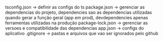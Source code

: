 tsconfig.json -> definir as configs do ts
package.json -> gerenciar as dependencias do projeto, dependencies sao as dependencias utilizadas quando gerar a função geral (app em prod), devdependencies apenas ferramentas utilizadas na produção
package-lock.json -> gerenciar as versoes e compatibilidade das dependencias
app.json -> configs do aplicativo
.gitignore -> pastas e arquivos que vao ser ignorados pelo github
